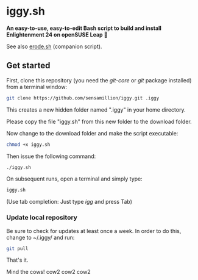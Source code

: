 # iggy.sh


**An easy-to-use, easy-to-edit Bash script to build and install Enlightenment 24 on openSUSE Leap :kiss:**

See also [erode.sh](https://github.com/sensamillion/erode) (companion script).

## Get started


First, clone this repository (you need the *git-core* or *git* package installed) from a terminal window:

```bash
git clone https://github.com/sensamillion/iggy.git .iggy
```

This creates a new hidden folder named ".iggy" in your home directory.

Please copy the file "iggy.sh" from this new folder to the download folder.

Now change to the download folder and make the script executable:

```bash
chmod +x iggy.sh
```

Then issue the following command:

```bash
./iggy.sh
```

On subsequent runs, open a terminal and simply type:

```bash
iggy.sh
```

(Use tab completion: Just type *igg* and press Tab)

### Update local repository


Be sure to check for updates at least once a week. In order to do this, change to ~/.iggy/ and run:

```bash
git pull
```

That's it.

Mind the cows! cow2 cow2 cow2
